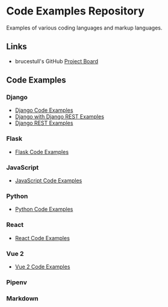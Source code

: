 # Code Examples Repository

Examples of various coding languages and markup languages.

## Links

* brucestull's GitHub [Project Board](https://github.com/users/brucestull/projects/6)

## Code Examples

### Django

* [Django Code Examples](./django/)
* [Django with Django REST Examples](./django-django-rest/)
* [Django REST Examples](./django-rest/)

### Flask

* [Flask Code Examples](./flask/)

### JavaScript

* [JavaScript Code Examples](./javascript/)

### Python

* [Python Code Examples](./python/)

### React

* [React Code Examples](./react/)

### Vue 2

* [Vue 2 Code Examples](./vue-2/)

### Pipenv

### Markdown
